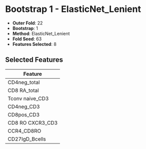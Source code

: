# Bootstrap 1 - ElasticNet_Lenient

- **Outer Fold**: 22
- **Bootstrap**: 1
- **Method**: ElasticNet_Lenient
- **Fold Seed**: 63
- **Features Selected**: 8

## Selected Features

| Feature |
|---------|
| CD4neg_total |
| CD8 RA_total |
| Tconv naive_CD3 |
| CD4neg_CD3 |
| CD8pos_CD3 |
| CD8 RO CXCR3_CD3 |
| CCR4_CD8RO |
| CD27IgD_Bcells |
